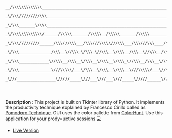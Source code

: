 ```text


__/\\\\\\\\\\\\\___________________________________________________________/\\\____________________________________________        
 _\/\\\/////////\\\________________________________________________________\/\\\____________________________________________       
  _\/\\\_______\/\\\________________________________________________________\/\\\____________________________________________      
   _\/\\\\\\\\\\\\\/______/\\\\\_______/\\\\\__/\\\\\_______/\\\\\___________\/\\\______/\\\\\_____/\\/\\\\\\\______/\\\\\____     
    _\/\\\/////////______/\\\///\\\___/\\\///\\\\\///\\\___/\\\///\\\____/\\\\\\\\\____/\\\///\\\__\/\\\/////\\\___/\\\///\\\__    
     _\/\\\______________/\\\__\//\\\_\/\\\_\//\\\__\/\\\__/\\\__\//\\\__/\\\////\\\___/\\\__\//\\\_\/\\\___\///___/\\\__\//\\\_   
      _\/\\\_____________\//\\\__/\\\__\/\\\__\/\\\__\/\\\_\//\\\__/\\\__\/\\\__\/\\\__\//\\\__/\\\__\/\\\_________\//\\\__/\\\__  
       _\/\\\______________\///\\\\\/___\/\\\__\/\\\__\/\\\__\///\\\\\/___\//\\\\\\\/\\__\///\\\\\/___\/\\\__________\///\\\\\/___ 
        _\///_________________\/////_____\///___\///___\///_____\/////______\///////\//_____\/////_____\///_____________\/////_____
                                                                                                                                   
                                                                                                                                   


```

**Description** : This project is built on Tkinter library of Python. It implements the productivity technique explained by Francesco Cirillo called as [Pomodoro Technique](https://en.wikipedia.org/wiki/Pomodoro_Technique). GUI uses the color pallette from [ColorHunt](https://colorhunt.co/). Use this application for your prody=uctive sessions :computer:

- [Live Version](https://replit.com/@MihirMore1/Pomodoro-GUI#main.py)
